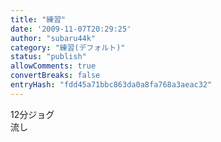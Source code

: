 ```yaml
---
title: "練習"
date: '2009-11-07T20:29:25'
author: "subaru44k"
category: "練習(デフォルト)"
status: "publish"
allowComments: true
convertBreaks: false
entryHash: "fdd45a71bbc863da0a8fa768a3aeac32"
---
```

12分ジョグ<br>
流し
